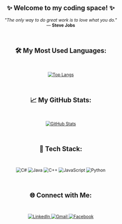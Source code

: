 

<h2 align="center">✨ Welcome to my coding space! ✨</h2>
<p align="center">
  <i>"The only way to do great work is to love what you do."</i><br>
  — <b>Steve Jobs</b>
</p>
<br>

<h2 align="center">🛠️ My Most Used Languages:</h2>
<br>
<p align="center">
  <a href="https://github.com/anuraghazra/github-readme-stats">
    <img src="https://github-readme-stats.vercel.app/api/top-langs/?username=DNhanSuiton810&layout=compact&theme=radical" alt="Top Langs">
  </a>
</p>
<br>

<h2 align="center">📈 My GitHub Stats:</h2>
<br>

<p align="center">
  <a href="https://github.com/anuraghazra/github-readme-stats">
    <img src="https://github-readme-stats.vercel.app/api?username=DNhanSuiton810&show_icons=true&theme=radical" alt="GitHub Stats">
  </a>
</p>
<br>

<h2 align="center">🔧 Tech Stack:</h2>
<br>
<p align="center">
  <img src="https://img.shields.io/badge/C%23-239120?style=for-the-badge&logo=c-sharp&logoColor=white" alt="C#">
  <img src="https://img.shields.io/badge/Java-ED8B00?style=for-the-badge&logo=java&logoColor=white" alt="Java">
  <img src="https://img.shields.io/badge/C++-00599C?style=for-the-badge&logo=cplusplus&logoColor=white" alt="C++">
  <img src="https://img.shields.io/badge/JavaScript-F7DF1E?style=for-the-badge&logo=javascript&logoColor=black" alt="JavaScript">
  <img src="https://img.shields.io/badge/Python-3776AB?style=for-the-badge&logo=python&logoColor=white" alt="Python">
</p>
<br>

<h2 align="center">🌐 Connect with Me:</h2>
<br>
<p align="center">
  <a href="https://www.linkedin.com/in/nhan-tran-628b3a29a/">
    <img src="https://img.shields.io/badge/-LinkedIn-blue?style=flat-square&logo=Linkedin&logoColor=white" alt="LinkedIn">
  </a>
  <a href="mailto:your-email@gmail.com">
    <img src="https://img.shields.io/badge/Gmail-D14836?style=flat-square&logo=gmail&logoColor=white" alt="Gmail">
  </a>
  <a href="https://www.facebook.com/your-facebook-profile">
    <img src="https://img.shields.io/badge/Facebook-1877F2?style=flat-square&logo=facebook&logoColor=white" alt="Facebook">
  </a>
</p>
